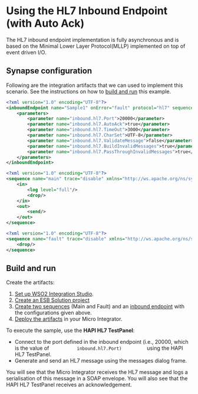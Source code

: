 # Using the HL7 Inbound Endpoint (with Auto Ack)
The HL7 inbound endpoint implementation is fully asynchronous and is based on the Minimal Lower Layer Protocol(MLLP) implemented on top of event driven I/O.

## Synapse configuration

Following are the integration artifacts that we can used to implement this scenario. See the instructions on how to [build and run](#build-and-run) this example.

```xml tab='Inbound Endpoint'
<?xml version="1.0" encoding="UTF-8"?>
<inboundEndpoint name="Sample1" onError="fault" protocol="hl7" sequence="main" suspend="false" xmlns="http://ws.apache.org/ns/synapse">
    <parameters>
        <parameter name="inbound.hl7.Port">20000</parameter>
        <parameter name="inbound.hl7.AutoAck">true</parameter>
        <parameter name="inbound.hl7.TimeOut">3000</parameter>
        <parameter name="inbound.hl7.CharSet">UTF-8</parameter>
        <parameter name="inbound.hl7.ValidateMessage">false</parameter>
        <parameter name="inbound.hl7.BuildInvalidMessages">true</parameter>
        <parameter name="inbound.hl7.PassThroughInvalidMessages">true</parameter>
    </parameters>
</inboundEndpoint>
```

```xml tab='Main Sequence'
<?xml version="1.0" encoding="UTF-8"?>
<sequence name="main" trace="disable" xmlns="http://ws.apache.org/ns/synapse">
    <in>
        <log level="full"/>
        <drop/>
    </in>
    <out>
        <send/>
    </out>
</sequence>
```

```xml tab='Fault Sequence'
<?xml version="1.0" encoding="UTF-8"?>
<sequence name="fault" trace="disable" xmlns="http://ws.apache.org/ns/synapse">
    <drop/>
</sequence>
```

## Build and run

Create the artifacts:

1. [Set up WSO2 Integration Studio](../../../../develop/installing-WSO2-Integration-Studio).
2. [Create an ESB Solution project](../../../../develop/creating-projects/#esb-config-project)
3. [Create two sequences](../../../../develop/creating-artifacts/creating-reusable-sequences) (Main and Fault) and an [inbound endpoint](../../../../develop/creating-an-inbound-endpoint) with the configurations given above.
4. [Deploy the artifacts](../../../../develop/deploy-and-run) in your Micro Integrator.

To execute the sample, use the **HAPI HL7 TestPanel**:

-   Connect to the port defined in the inbound endpoint (i.e., 20000,
    which is the value of `           inbound.hl7.Port)          ` using
    the HAPI HL7 TestPanel.
-   Generate and send an HL7 message using the messages dialog frame.

You will see that the Micro Integrator receives the HL7 message and logs a
serialisation of this message in a SOAP envelope. You will also see that
the HAPI HL7 TestPanel receives an acknowledgement.
